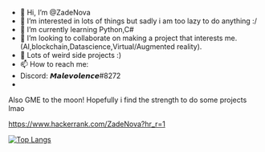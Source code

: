 - 👋 Hi, I’m @ZadeNova
- 👀 I’m interested in lots of things but sadly i am too lazy to do anything :/
- 🌱 I’m currently learning Python,C# 
- 💞️ I’m looking to collaborate on making a project that interests me.(AI,blockchain,Datascience,Virtual/Augmented reality).
- 🚀 Lots of weird side projects :)
- 📫 How to reach me:
- Discord: 𝙈𝙖𝙡𝙚𝙫𝙤𝙡𝙚𝙣𝙘𝙚#8272
-  


Also GME to the moon!
Hopefully i find the strength to do some projects lmao

https://www.hackerrank.com/ZadeNova?hr_r=1

[![Top Langs](https://github-readme-stats.vercel.app/api/top-langs/?username=ZadeNova)](https://github.com/ZadeNova/github-readme-stats)
